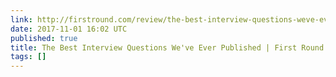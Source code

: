 ```yaml
---
link: http://firstround.com/review/the-best-interview-questions-weve-ever-published/
date: 2017-11-01 16:02 UTC
published: true
title: The Best Interview Questions We've Ever Published | First Round Review
tags: []
---
```



